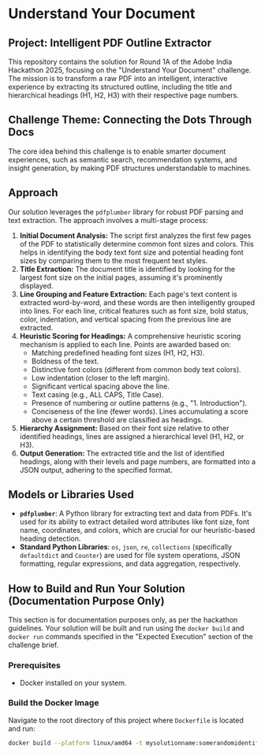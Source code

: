 # Understand Your Document

## Project: Intelligent PDF Outline Extractor

This repository contains the solution for Round 1A of the Adobe India Hackathon 2025, focusing on the "Understand Your Document" challenge. The mission is to transform a raw PDF into an intelligent, interactive experience by extracting its structured outline, including the title and hierarchical headings (H1, H2, H3) with their respective page numbers.

## Challenge Theme: Connecting the Dots Through Docs

The core idea behind this challenge is to enable smarter document experiences, such as semantic search, recommendation systems, and insight generation, by making PDF structures understandable to machines.

## Approach

Our solution leverages the `pdfplumber` library for robust PDF parsing and text extraction. The approach involves a multi-stage process:

1.  **Initial Document Analysis:** The script first analyzes the first few pages of the PDF to statistically determine common font sizes and colors. This helps in identifying the body text font size and potential heading font sizes by comparing them to the most frequent text styles.
2.  **Title Extraction:** The document title is identified by looking for the largest font size on the initial pages, assuming it's prominently displayed.
3.  **Line Grouping and Feature Extraction:** Each page's text content is extracted word-by-word, and these words are then intelligently grouped into lines. For each line, critical features such as font size, bold status, color, indentation, and vertical spacing from the previous line are extracted.
4.  **Heuristic Scoring for Headings:** A comprehensive heuristic scoring mechanism is applied to each line. Points are awarded based on:
    * Matching predefined heading font sizes (H1, H2, H3).
    * Boldness of the text.
    * Distinctive font colors (different from common body text colors).
    * Low indentation (closer to the left margin).
    * Significant vertical spacing above the line.
    * Text casing (e.g., ALL CAPS, Title Case).
    * Presence of numbering or outline patterns (e.g., "1. Introduction").
    * Conciseness of the line (fewer words).
    Lines accumulating a score above a certain threshold are classified as headings.
5.  **Hierarchy Assignment:** Based on their font size relative to other identified headings, lines are assigned a hierarchical level (H1, H2, or H3).
6.  **Output Generation:** The extracted title and the list of identified headings, along with their levels and page numbers, are formatted into a JSON output, adhering to the specified format.

## Models or Libraries Used

* **`pdfplumber`**: A Python library for extracting text and data from PDFs. It's used for its ability to extract detailed word attributes like font size, font name, coordinates, and colors, which are crucial for our heuristic-based heading detection.
* **Standard Python Libraries**: `os`, `json`, `re`, `collections` (specifically `defaultdict` and `Counter`) are used for file system operations, JSON formatting, regular expressions, and data aggregation, respectively.

## How to Build and Run Your Solution (Documentation Purpose Only)

This section is for documentation purposes only, as per the hackathon guidelines. Your solution will be built and run using the `docker build` and `docker run` commands specified in the "Expected Execution" section of the challenge brief.

### Prerequisites

* Docker installed on your system.

### Build the Docker Image

Navigate to the root directory of this project where `Dockerfile` is located and run:

```bash
docker build --platform linux/amd64 -t mysolutionname:somerandomidentifier .
